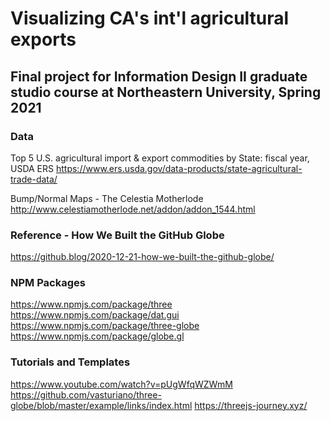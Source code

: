 # Visualizing CA's int'l agricultural exports

## Final project for Information Design II graduate studio course at Northeastern University, Spring 2021

### Data
Top 5 U.S. agricultural import & export commodities by State: fiscal year, USDA ERS
https://www.ers.usda.gov/data-products/state-agricultural-trade-data/

Bump/Normal Maps - The Celestia Motherlode
http://www.celestiamotherlode.net/addon/addon_1544.html

### Reference - How We Built the GitHub Globe
https://github.blog/2020-12-21-how-we-built-the-github-globe/

### NPM Packages
https://www.npmjs.com/package/three
https://www.npmjs.com/package/dat.gui
https://www.npmjs.com/package/three-globe
https://www.npmjs.com/package/globe.gl

### Tutorials and Templates
https://www.youtube.com/watch?v=pUgWfqWZWmM
https://github.com/vasturiano/three-globe/blob/master/example/links/index.html
https://threejs-journey.xyz/